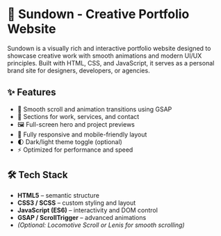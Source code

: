 # 🌇 Sundown - Creative Portfolio Website

Sundown is a visually rich and interactive portfolio website designed to showcase creative work with smooth animations and modern UI/UX principles. Built with HTML, CSS, and JavaScript, it serves as a personal brand site for designers, developers, or agencies.

## ✨ Features

- 🎨 Smooth scroll and animation transitions using GSAP
- 💼 Sections for work, services, and contact
- 🖼️ Full-screen hero and project previews
- 📱 Fully responsive and mobile-friendly layout
- 🌓 Dark/light theme toggle (optional)
- ⚡ Optimized for performance and speed

## 🛠️ Tech Stack

- **HTML5** – semantic structure
- **CSS3 / SCSS** – custom styling and layout
- **JavaScript (ES6)** – interactivity and DOM control
- **GSAP / ScrollTrigger** – advanced animations
- *(Optional: Locomotive Scroll or Lenis for smooth scrolling)*
